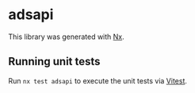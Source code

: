 # adsapi

This library was generated with [Nx](https://nx.dev).

## Running unit tests

Run `nx test adsapi` to execute the unit tests via [Vitest](https://vitest.dev/).
